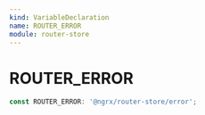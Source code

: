 ```yaml
---
kind: VariableDeclaration
name: ROUTER_ERROR
module: router-store
---
```


# ROUTER_ERROR

```ts
const ROUTER_ERROR: '@ngrx/router-store/error';
```
